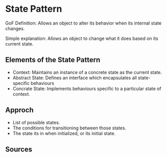 # State Pattern

GoF Definition: Allows an object to alter its behavior when its internal state changes.

Simple explanation: Allows an object to change what it does based on its current state.

## Elements of the State Pattern

- Context: Maintains an instance of a concrete state as the current state.
- Abstract State: Defines an interface which encapsulates all state-specific behaviours
- Concrate State: Implements behaviours specific to a particular state of context.

## Approch

- List of possible states.
- The conditions for transitioning between those states.
- The state its in when initialized, or its initial state.

## Sources


